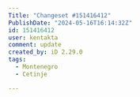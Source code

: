 ```yaml
---
Title: "Changeset #151416412"
PublishDate: "2024-05-16T16:14:32Z"
id: 151416412
user: kentakta
comment: update
created_by: iD 2.29.0
tags:
  - Montenegro
  - Cetinje

---
```

